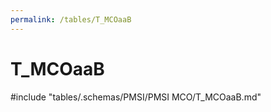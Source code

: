 ```yaml
---
permalink: /tables/T_MCOaaB
---
```

# T_MCOaaB
<!-- SPDX-License-Identifier: MPL-2.0 -->

<!-- ATTENTION : Ne pas supprimer ou modifier la ligne ci-dessous -->
#include "tables/.schemas/PMSI/PMSI MCO/T_MCOaaB.md"
<!-- ATTENTION : Ne pas supprimer ou modifier la ligne ci-dessus -->
